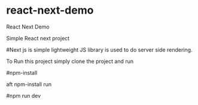 # react-next-demo
React Next Demo 

Simple React next project

#Next js is simple lightweight JS library is used to do server side rendering.


To Run this project simply clone the project and run 

#npm-install

aft npm-install run

#npm run dev
